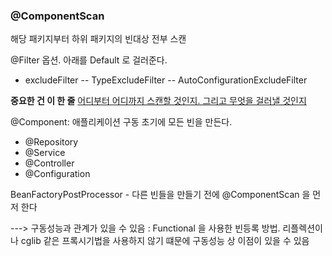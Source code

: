 
### @ComponentScan
해당 패키지부터 하위 패키지의 빈대상 전부 스캔

@Filter 옵션. 아래를 Default 로 걸러준다. 
- excludeFilter 
-- TypeExcludeFilter
-- AutoConfigurationExcludeFilter 


**중요한 건 이 한 줄**
<u>어디부터 어디까지 스캔할 것인지. 그리고 무엇을 걸러낼 것인지</u>


@Component: 애플리케이션 구동 초기에 모든 빈을 만든다.  
- @Repository
- @Service
- @Controller
- @Configuration

BeanFactoryPostProcessor - 다른 빈들을 만들기 전에 @ComponentScan 을 먼저 한다 


---> 구동성능과 관계가 있을 수 있음 : Functional 을 사용한 빈등록 방법. 리플렉션이나 cglib 같은 프록시기법을 사용하지 않기 떄문에 구동성능 상 이점이 있을 수 있음

 